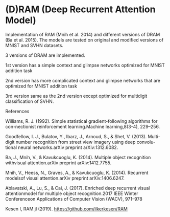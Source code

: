 # (D)RAM (Deep Recurrent Attention Model)

Implementation of RAM (Mnih et al. 2014) and different versions of DRAM (Ba et al. 2015). The models are tested on original and modified versions of MNIST and SVHN datasets.

3 versions of DRAM are implemented. 

1st version has a simple context and glimpse networks optimized for MNIST addition task

2nd version has more complicated context and glimpse networks that are optimized for MNIST addition task

3rd version same as the 2nd version except optimized for multidigit classification of SVHN.

References

Williams, R. J. (1992). Simple statistical gradient-following algorithms for con-nectionist reinforcement learning.Machine learning,8(3-4), 229–256.

Goodfellow, I. J., Bulatov, Y., Ibarz, J., Arnoud, S., & Shet, V. (2013). Multi-digit number recognition from street view imagery using deep convolu-tional neural networks.arXiv preprint arXiv:1312.6082.

Ba, J., Mnih, V., & Kavukcuoglu, K. (2014). Multiple object recognition withvisual attention.arXiv preprint arXiv:1412.7755.

Mnih, V., Heess, N., Graves, A., & Kavukcuoglu, K. (2014). Recurrent modelsof visual attention.arXiv preprint arXiv:1406.6247.

Ablavatski, A., Lu, S., & Cai, J. (2017). Enriched deep recurrent visual attentionmodel for multiple object recognition.2017 IEEE Winter Conferenceon Applications of Computer Vision (WACV), 971–978

Kesen I, RAM.jl (2019). https://github.com/ilkerkesen/RAM
